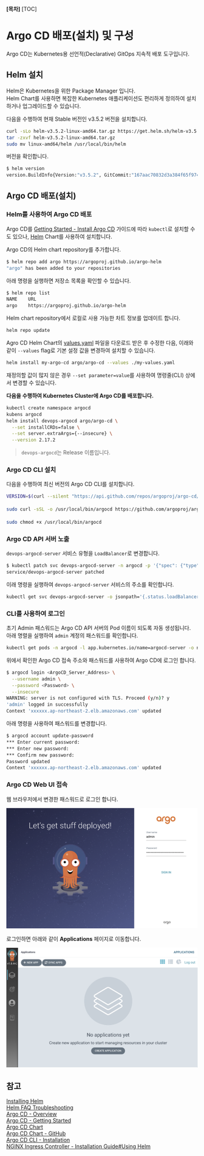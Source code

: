 **[목차]**
[TOC]
# Argo CD 배포(설치) 및 구성

Argo CD는 Kubernetes용 선언적(Declarative) GitOps 지속적 배포 도구입니다.

## Helm 설치

Helm은 Kubernetes을 위한 Package Manager 입니다.  
Helm Chart를 사용하면 복잡한 Kubernetes 애플리케이션도 편리하게 정의하여 설치하거나 업그레이드할 수 있습니다.

다음을 수행하여 현재 Stable 버전인 v3.5.2 버전을 설치합니다.

```bash
curl -sLo helm-v3.5.2-linux-amd64.tar.gz https://get.helm.sh/helm-v3.5.2-linux-amd64.tar.gz
tar -zxvf helm-v3.5.2-linux-amd64.tar.gz
sudo mv linux-amd64/helm /usr/local/bin/helm
```

버전을 확인합니다.

```bash
$ helm version
version.BuildInfo{Version:"v3.5.2", GitCommit:"167aac70832d3a384f65f9745335e9fb40169dc2", GitTreeState:"dirty", GoVersion:"go1.15.7"}
```

## Argo CD 배포(설치)

### Helm를 사용하여 Argo CD 배포

Argo CD를 [Getting Started - Install Argo CD](https://argo-cd.readthedocs.io/en/stable/getting_started/#1-install-argo-cd) 가이드에 따라 `kubectl`로 설치할 수도 있으나, [Helm](https://helm.sh/) Chart를 사용하여 설치합니다.

Argo CD의 Helm chart repository를 추가합니다.

```bash
$ helm repo add argo https://argoproj.github.io/argo-helm
"argo" has been added to your repositories
```

아래 명령을 실행하면 저장소 목록을 확인할 수 있습니다.

```bash
$ helm repo list
NAME	URL
argo	https://argoproj.github.io/argo-helm
```

Helm chart repository에서 로컬로 사용 가능한 차트 정보를 업데이트 합니다.

```bash
helm repo update
```

Agro CD Helm Chart의 [values.yaml](https://github.com/argoproj/argo-helm/blob/master/charts/argo-cd/values.yaml) 파일을 다운로드 받은 후 수정한 다음, 이래와 같이 `--values` flag로 기본 설정 값을 변경하여 설치할 수 있습니다.

```bash
helm install my-argo-cd argo/argo-cd --values ./my-values.yaml
```

재정의할 값이 많지 않은 경우 `--set parameter=value`를 사용하여 명령줄(CLI) 상에서 변경할 수 있습니다.

**다음을 수행하여 Kubernetes Cluster에 Argo CD를 배포합니다.**

```bash
kubectl create namespace argocd
kubens argocd
helm install devops-argocd argo/argo-cd \
  --set installCRDs=false \
  --set server.extraArgs={--insecure} \
  --version 2.17.2
```

> `devops-argocd`는 Release 이름입니다.

### Argo CD CLI 설치

다음을 수행하여 최신 버전의 Argo CD CLI를 설치합니다.

```bash
VERSION=$(curl --silent "https://api.github.com/repos/argoproj/argo-cd/releases/latest" | grep '"tag_name"' | sed -E 's/.*"([^"]+)".*/\1/')

sudo curl -sSL -o /usr/local/bin/argocd https://github.com/argoproj/argo-cd/releases/download/$VERSION/argocd-linux-amd64

sudo chmod +x /usr/local/bin/argocd
```

### Argo CD API 서버 노출

`devops-argocd-server` 서비스 유형을 `LoadBalancer`로 변경합니다.

```bash
$ kubectl patch svc devops-argocd-server -n argocd -p '{"spec": {"type": "LoadBalancer"}}'
service/devops-argocd-server patched
```

이래 명령을 실행하여 `devops-argocd-server` 서비스의 주소를 확인합니다.

```bash
kubectl get svc devops-argocd-server -o jsonpath='{.status.loadBalancer.ingress[0].hostname}'
```

### CLI를 사용하여 로그인

초기 Admin 패스워드는 Argo CD API 서버의 Pod 이름이 되도록 자동 생성됩니다.  
아래 명렬을 실행하여 `admin` 계정의 패스워드를 확인합니다.

```bash
kubectl get pods -n argocd -l app.kubernetes.io/name=argocd-server -o name | cut -d'/' -f 2
```

위에서 확인한 Argo CD 접속 주소와 패스워드를 사용하여 Argo CD에 로그인 합니다.

```bash
$ argocd login <ArgoCD_Server_Address> \
  --username admin \
  --password <Password> \
  --insecure
WARNING: server is not configured with TLS. Proceed (y/n)? y
'admin' logged in successfully
Context 'xxxxxx.ap-northeast-2.elb.amazonaws.com' updated
```

아래 명령을 사용하여 패스워드를 변경합니다.

```bash
$ argocd account update-password
*** Enter current password:
*** Enter new password:
*** Confirm new password:
Password updated
Context 'xxxxxx.ap-northeast-2.elb.amazonaws.com' updated
```

### Argo CD Web UI 접속

웹 브라우저에서 변경한 패스워드로 로그인 합니다.

![Argo CD Login](images/argocd_login.png "Argo CD Login")

로그인하면 아래와 같이 **Applications** 페이지로 이동합니다.

![Argo CD 초기 화면](images/argocd_initial_ui.png "Argo CD 초기 화면")

## 참고

[Installing Helm](https://helm.sh/docs/intro/install/)  
[Helm FAQ Troubleshooting](https://helm.sh/docs/faq/#troubleshooting)  
[Argo CD - Overview](https://argo-cd.readthedocs.io/en/stable/)  
[Argo CD - Getting Started](https://argo-cd.readthedocs.io/en/stable/getting_started/)  
[Argo CD Chart](https://artifacthub.io/packages/helm/argo/argo-cd)  
[Argo CD Chart - GitHub](https://github.com/argoproj/argo-helm/tree/master/charts/argo-cd)  
[Argo CD CLI - Installation](https://argo-cd.readthedocs.io/en/stable/cli_installation/)  
[NGINX Ingress Controller - Installation Guide#Using Helm](https://kubernetes.github.io/ingress-nginx/deploy/#using-helm)  
